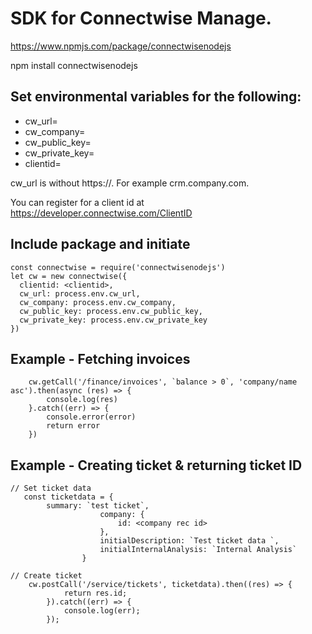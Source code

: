 # SDK for Connectwise Manage.

https://www.npmjs.com/package/connectwisenodejs

npm install connectwisenodejs

## Set environmental variables for the following:

- cw_url=
- cw_company=
- cw_public_key=
- cw_private_key=
- clientid=

cw_url is without https://. For example crm.company.com.

You can register for a client id at https://developer.connectwise.com/ClientID

## Include package and initiate

```
const connectwise = require('connectwisenodejs')
let cw = new connectwise({
  clientid: <clientid>,
  cw_url: process.env.cw_url,
  cw_company: process.env.cw_company,
  cw_public_key: process.env.cw_public_key,
  cw_private_key: process.env.cw_private_key
})

```

## Example - Fetching invoices

```
    cw.getCall('/finance/invoices', `balance > 0`, 'company/name asc').then(async (res) => {
        console.log(res)
    }.catch((err) => {
        console.error(error)
        return error
    })
```

## Example - Creating ticket & returning ticket ID

```
// Set ticket data
   const ticketdata = {
        summary: `test ticket`,
                    company: {
                        id: <company rec id>
                    },
                    initialDescription: `Test ticket data `,
                    initialInternalAnalysis: `Internal Analysis`
                }

// Create ticket
    cw.postCall('/service/tickets', ticketdata).then((res) => {
			return res.id;
		}).catch((err) => {
			console.log(err);
		});
```

